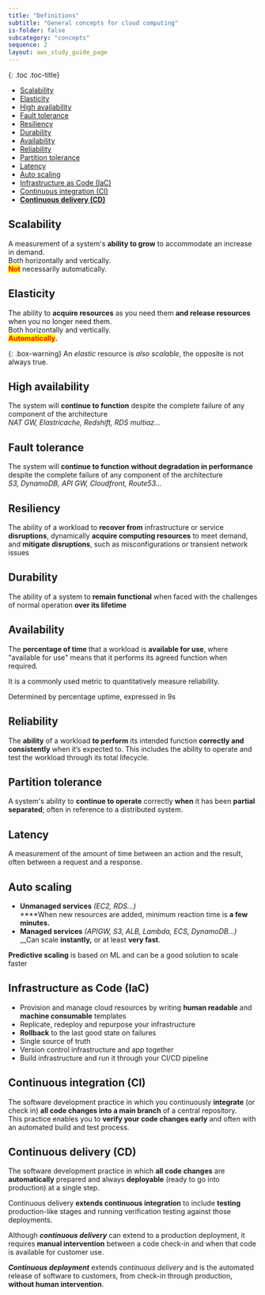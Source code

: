 ```yaml
---
title: "Definitions"
subtitle: "General concepts for cloud computing"
is-folder: false
subcategory: "concepts"
sequence: 2
layout: aws_study_guide_page
---
```


{: .toc .toc-title}
- [Scalability](#scalability)
- [Elasticity](#elasticity)
- [High availability](#high-availability)
- [Fault tolerance](#fault-tolerance)
- [Resiliency](#resiliency)
- [Durability](#durability)
- [Availability](#availability)
- [Reliability](#reliability)
- [Partition tolerance](#partition-tolerance)
- [Latency](#latency)
- [Auto scaling](#auto-scaling)
- [Infrastructure as Code (IaC)](#infrastructure-as-code-iac)
- [Continuous integration (CI)](#continuous-integration-ci)
- [**Continuous delivery (CD)** ](#continuous-delivery-cd-)


## Scalability

A measurement of a system's **ability to grow** to accommodate an increase in demand.\
Both horizontally and vertically.\
<mark style="color:red;">**Not**</mark> necessarily automatically.

## Elasticity

The ability to **acquire resources** as you need them **and release resources** when you no longer need them.\
Both horizontally and vertically.\
<mark style="color:red;">**Automatically**</mark>**.**

{: .box-warning}
An _elastic_ resource is _also scalable_, the opposite is not always true.

## High availability

The system will **continue to function** despite the complete failure of any component of the architecture\
_NAT GW, Elastricache, Redshift, RDS multiaz..._

## Fault tolerance

The system will **continue to function** **without degradation in performance** despite the complete failure of any component of the architecture\
_S3, DynamoDB, API GW, Cloudfront, Route53..._

## Resiliency

The ability of a workload to **recover from** infrastructure or service **disruptions**, dynamically **acquire computing resources** to meet demand, and **mitigate disruptions**, such as misconfigurations or transient network issues

## Durability

The ability of a system to **remain functional** when faced with the challenges of normal operation **over its lifetime**

## Availability

The **percentage of time** that a workload is **available for use**, where "available for use" means that it performs its agreed function when required.

It is a commonly used metric to quantitatively measure reliability.

Determined by percentage uptime, expressed in 9s

## Reliability

The **ability** of a workload **to perform** its intended function **correctly and consistently** when it’s expected to. This includes the ability to operate and test the workload through its total lifecycle.

## Partition tolerance

A system's ability to **continue to operate** correctly **when** it has been **partial separated**; often in reference to a distributed system.

## Latency

A measurement of the amount of time between an action and the result, often between a request and a response.

## Auto scaling

* **Unmanaged services** _(EC2, RDS...)_\
  ****When new resources are added, minimum reaction time is **a few minutes.**
* **Managed services** _(APIGW, S3, ALB, Lambda, ECS, DynamoDB...)_\
  __Can scale **instantly,** or at least **very fast**.

**Predictive scaling** is based on ML and can be a good solution to scale faster

## Infrastructure as Code (IaC)

* Provision and manage cloud resources by writing **human readable** and **machine consumable** templates
* Replicate, redeploy and repurpose your infrastructure
* **Rollback** to the last good state on failures
* Single source of truth
* Version control infrastructure and app together
* Build infrastructure and run it through your CI/CD pipeline

## Continuous integration (CI)

The software development practice in which you continuously **integrate** (or check in) **all code changes into a main branch** of a central repository. \
This practice enables you to **verify your code changes early** and often with an automated build and test process.

## **Continuous delivery (CD)**&#x20;

The software development practice in which **all code changes** are **automatically** prepared and always **deployable** (ready to go into production) at a single step.

Continuous delivery **extends continuous integration** to include **testing** production-like stages and running verification testing against those deployments.

Although _**continuous delivery**_ can extend to a production deployment, it requires **manual intervention** between a code check-in and when that code is available for customer use.

_**Continuous deployment**_ extends _continuous delivery_ and is the automated release of software to customers, from check-in through production, **without human intervention**.


